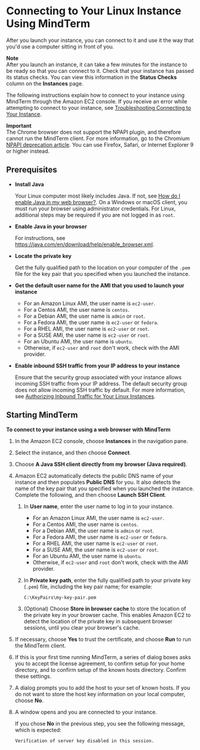 # Connecting to Your Linux Instance Using MindTerm<a name="mindterm"></a>

After you launch your instance, you can connect to it and use it the way that you'd use a computer sitting in front of you\.

**Note**  
After you launch an instance, it can take a few minutes for the instance to be ready so that you can connect to it\. Check that your instance has passed its status checks\. You can view this information in the **Status Checks** column on the **Instances** page\.

The following instructions explain how to connect to your instance using MindTerm through the Amazon EC2 console\. If you receive an error while attempting to connect to your instance, see [Troubleshooting Connecting to Your Instance](http://docs.aws.amazon.com/AWSEC2/latest/UserGuide/TroubleshootingInstancesConnecting.html)\.

**Important**  
The Chrome browser does not support the NPAPI plugin, and therefore cannot run the MindTerm client\. For more information, go to the Chromium [NPAPI deprecation article](https://www.chromium.org/developers/npapi-deprecation)\. You can use Firefox, Safari, or Internet Explorer 9 or higher instead\. 

## Prerequisites<a name="mindterm-prereqs"></a>
+ **Install Java**

  Your Linux computer most likely includes Java\. If not, see [How do I enable Java in my web browser?](https://java.com/en/download/help/index_installing.xml)\. On a Windows or macOS client, you must run your browser using administrator credentials\. For Linux, additional steps may be required if you are not logged in as `root`\.
+ **Enable Java in your browser**

  For instructions, see [https://java\.com/en/download/help/enable\_browser\.xml](https://java.com/en/download/help/enable_browser.xml)\.
+ **Locate the private key**

  Get the fully qualified path to the location on your computer of the `.pem` file for the key pair that you specified when you launched the instance\.
+ **Get the default user name for the AMI that you used to launch your instance**
  + For an Amazon Linux AMI, the user name is `ec2-user`\.
  + For a Centos AMI, the user name is `centos`\.
  + For a Debian AMI, the user name is `admin` or `root`\.
  + For a Fedora AMI, the user name is `ec2-user` or `fedora`\.
  + For a RHEL AMI, the user name is `ec2-user` or `root`\.
  + For a SUSE AMI, the user name is `ec2-user` or `root`\.
  + For an Ubuntu AMI, the user name is `ubuntu`\.
  + Otherwise, if `ec2-user` and `root` don't work, check with the AMI provider\.
+ **Enable inbound SSH traffic from your IP address to your instance**

  Ensure that the security group associated with your instance allows incoming SSH traffic from your IP address\. The default security group does not allow incoming SSH traffic by default\. For more information, see [Authorizing Inbound Traffic for Your Linux Instances](authorizing-access-to-an-instance.md)\.

## Starting MindTerm<a name="mindterm-connect"></a>

**To connect to your instance using a web browser with MindTerm**

1. In the Amazon EC2 console, choose **Instances** in the navigation pane\.

1. Select the instance, and then choose **Connect**\.

1. Choose **A Java SSH client directly from my browser \(Java required\)**\.

1. Amazon EC2 automatically detects the public DNS name of your instance and then populates **Public DNS** for you\. It also detects the name of the key pair that you specified when you launched the instance\. Complete the following, and then choose **Launch SSH Client**\.

   1. In **User name**, enter the user name to log in to your instance\.
      + For an Amazon Linux AMI, the user name is `ec2-user`\.
      + For a Centos AMI, the user name is `centos`\.
      + For a Debian AMI, the user name is `admin` or `root`\.
      + For a Fedora AMI, the user name is `ec2-user` or `fedora`\.
      + For a RHEL AMI, the user name is `ec2-user` or `root`\.
      + For a SUSE AMI, the user name is `ec2-user` or `root`\.
      + For an Ubuntu AMI, the user name is `ubuntu`\.
      + Otherwise, if `ec2-user` and `root` don't work, check with the AMI provider\.

   1. In **Private key path**, enter the fully qualified path to your private key \(`.pem`\) file, including the key pair name; for example:

      `C:\KeyPairs\my-key-pair.pem`

   1. \(Optional\) Choose **Store in browser cache** to store the location of the private key in your browser cache\. This enables Amazon EC2 to detect the location of the private key in subsequent browser sessions, until you clear your browser's cache\.

1. If necessary, choose **Yes** to trust the certificate, and choose **Run** to run the MindTerm client\.

1. If this is your first time running MindTerm, a series of dialog boxes asks you to accept the license agreement, to confirm setup for your home directory, and to confirm setup of the known hosts directory\. Confirm these settings\.

1. A dialog prompts you to add the host to your set of known hosts\. If you do not want to store the host key information on your local computer, choose **No**\.

1. A window opens and you are connected to your instance\. 

   If you chose **No** in the previous step, you see the following message, which is expected:

   ```
   Verification of server key disabled in this session.
   ```